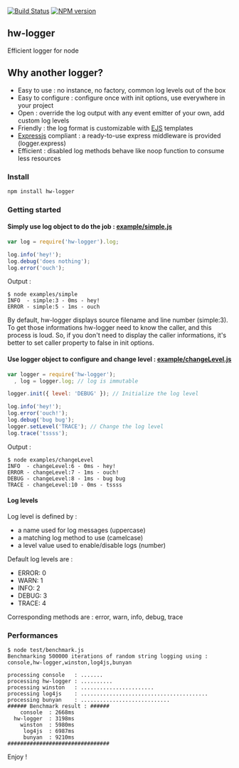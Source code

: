 [![Build Status](https://travis-ci.org/openhoat/hw-logger.png?branch=master)](https://travis-ci.org/openhoat/hw-logger)
[![NPM version](https://badge.fury.io/js/hw-logger.svg)](http://badge.fury.io/js/hw-logger)

## hw-logger

Efficient logger for node

## Why another logger?

- Easy to use : no instance, no factory, common log levels out of the box
- Easy to configure : configure once with init options, use everywhere in your project
- Open : override the log output with any event emitter of your own, add custom log levels
- Friendly : the log format is customizable with [EJS](http://www.embeddedjs.com/) templates
- [Expressjs](http://expressjs.com/) compliant : a ready-to-use express middleware is provided (logger.express)
- Efficient : disabled log methods behave like noop function to consume less resources

### Install

```sh
npm install hw-logger
```

### Getting started

#### Simply use log object to do the job : [example/simple.js](https://github.com/openhoat/hw-logger/blob/master/examples/simple.js)

```javascript
var log = require('hw-logger').log;

log.info('hey!');
log.debug('does nothing');
log.error('ouch');
```

Output :

    $ node examples/simple
    INFO  - simple:3 - 0ms - hey!
    ERROR - simple:5 - 1ms - ouch

By default, hw-logger displays source filename and line number (simple:3).
To get those informations hw-logger need to know the caller, and this process is loud.
So, if you don't need to display the caller informations, it's better to set caller property to false in init options.

#### Use logger object to configure and change level : [example/changeLevel.js](https://github.com/openhoat/hw-logger/blob/master/examples/changeLevel.js)

```javascript
var logger = require('hw-logger');
  , log = logger.log; // log is immutable

logger.init({ level: 'DEBUG' }); // Initialize the log level

log.info('hey!');
log.error('ouch!');
log.debug('bug bug');
logger.setLevel('TRACE'); // Change the log level
log.trace('tssss');

```

Output :

    $ node examples/changeLevel
    INFO  - changeLevel:6 - 0ms - hey!
    ERROR - changeLevel:7 - 1ms - ouch!
    DEBUG - changeLevel:8 - 1ms - bug bug
    TRACE - changeLevel:10 - 0ms - tssss

#### Log levels

Log level is defined by :

- a name used for log messages (uppercase)
- a matching log method to use (camelcase)
- a level value used to enable/disable logs (number)

Default log levels are :

- ERROR: 0
- WARN: 1
- INFO: 2
- DEBUG: 3
- TRACE: 4

Corresponding methods are : error, warn, info, debug, trace

### Performances

    $ node test/benchmark.js
    Benchmarking 500000 iterations of random string logging using : console,hw-logger,winston,log4js,bunyan

    processing console   : .......
    processing hw-logger : ..........
    processing winston   : .......................
    processing log4js    : ........................................
    processing bunyan    : ............................
    ###### Benchmark result : ######
        console	 : 2668ms
      hw-logger	 : 3198ms
        winston	 : 5980ms
         log4js	 : 6987ms
         bunyan	 : 9210ms
    ################################

Enjoy !
